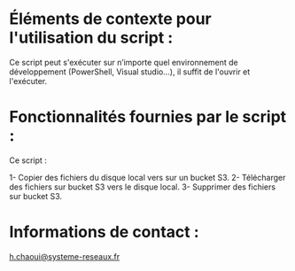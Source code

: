 # Éléments de contexte pour l'utilisation du script : 

Ce script peut s'exécuter sur n’importe quel environnement de développement (PowerShell, Visual studio...), il suffit de l'ouvrir et l'exécuter.

# Fonctionnalités fournies par le script : 

Ce script :

1-	Copier des fichiers du disque local vers sur un bucket S3.
2-	Télécharger des fichiers sur bucket S3 vers le disque local.
3-	Supprimer des fichiers sur bucket S3.

# Informations de contact :

h.chaoui@systeme-reseaux.fr
